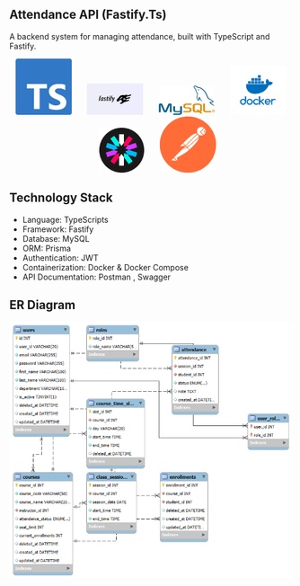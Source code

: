 ## Attendance API (Fastify.Ts)

A backend system for managing attendance, built with TypeScript and Fastify.

<p align="center">
  <img src="image/ty.png" width="100" />
  &nbsp;&nbsp;&nbsp;&nbsp;&nbsp;
  <img src="image/fast.png" width="100" />
  &nbsp;&nbsp;&nbsp;&nbsp;&nbsp;
  <img src="image/mysql.png" width="100" />
  &nbsp;&nbsp;&nbsp;&nbsp;&nbsp;
  <img src="image/docker.png" width="100" />
  &nbsp;&nbsp;&nbsp;&nbsp;&nbsp;
  <img src="image/jwt.png" width="80" />
  &nbsp;&nbsp;&nbsp;&nbsp;&nbsp;
  <img src="image/post.png" width="100" />
</p>


## Technology Stack

- Language: TypeScripts
- Framework: Fastify
- Database: MySQL 
- ORM: Prisma
- Authentication: JWT
- Containerization: Docker & Docker Compose
- API Documentation: Postman , Swagger


## ER Diagram
![ER Diagram](image/att_ER.png)
